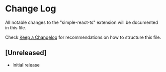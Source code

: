 # Change Log

All notable changes to the "simple-react-ts" extension will be documented in this file.

Check [Keep a Changelog](http://keepachangelog.com/) for recommendations on how to structure this file.

## [Unreleased]

- Initial release